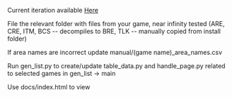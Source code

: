 Current iteration available [Here](https://xanthics.github.io/infinity_pickpocket_list/docs/)

File the relevant folder with files from your game, near infinity tested (ARE, CRE, ITM, BCS -- decompiles to BRE, TLK -- manually copied from install folder)

If area names are incorrect update manual/(game name)_area_names.csv 

Run gen_list.py to create/update table_data.py and handle_page.py related to selected games in gen_list -> main

Use docs/index.html to view
